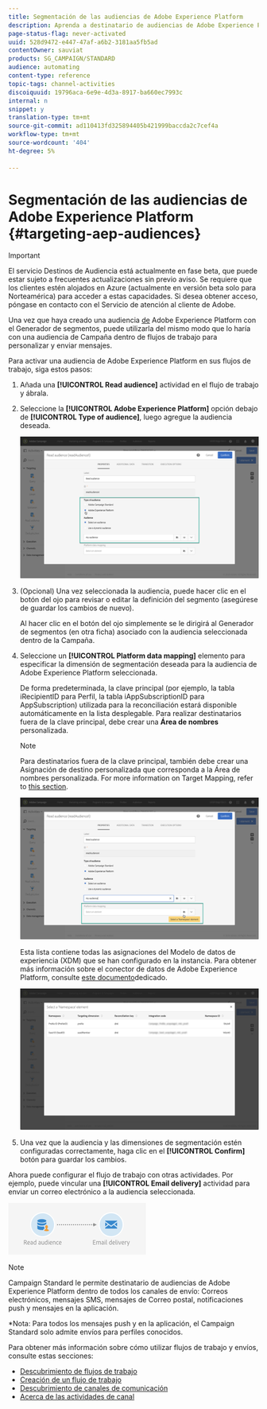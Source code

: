 ```yaml
---
title: Segmentación de las audiencias de Adobe Experience Platform
description: Aprenda a destinatario de audiencias de Adobe Experience Platform dentro de flujos de trabajo.
page-status-flag: never-activated
uuid: 528d9472-e447-47af-a6b2-3181aa5fb5ad
contentOwner: sauviat
products: SG_CAMPAIGN/STANDARD
audience: automating
content-type: reference
topic-tags: channel-activities
discoiquuid: 19796aca-6e9e-4d3a-8917-ba660ec7993c
internal: n
snippet: y
translation-type: tm+mt
source-git-commit: ad110413fd325894405b421999baccda2c7cef4a
workflow-type: tm+mt
source-wordcount: '404'
ht-degree: 5%

---
```



# Segmentación de las audiencias de Adobe Experience Platform {#targeting-aep-audiences}

>[!IMPORTANT]
>
>El servicio Destinos de Audiencia está actualmente en fase beta, que puede estar sujeto a frecuentes actualizaciones sin previo aviso. Se requiere que los clientes estén alojados en Azure (actualmente en versión beta solo para Norteamérica) para acceder a estas capacidades. Si desea obtener acceso, póngase en contacto con el Servicio de atención al cliente de Adobe.

Una vez que haya creado una audiencia [de](../../audiences/using/aep-about-audience-destinations-service.md) Adobe Experience Platform con el Generador de segmentos, puede utilizarla del mismo modo que lo haría con una audiencia de Campaña dentro de flujos de trabajo para personalizar y enviar mensajes.

Para activar una audiencia de Adobe Experience Platform en sus flujos de trabajo, siga estos pasos:

1. Añada una **[!UICONTROL Read audience]** actividad en el flujo de trabajo y ábrala.

1. Seleccione la **[!UICONTROL Adobe Experience Platform]** opción debajo de **[!UICONTROL Type of audience]**, luego agregue la audiencia deseada.

   ![](assets/aep_wkf_readaudience.png)

1. (Opcional) Una vez seleccionada la audiencia, puede hacer clic en el botón del ojo para revisar o editar la definición del segmento (asegúrese de guardar los cambios de nuevo).

   Al hacer clic en el botón del ojo simplemente se le dirigirá al Generador de segmentos (en otra ficha) asociado con la audiencia seleccionada dentro de la Campaña.

1. Seleccione un **[!UICONTROL Platform data mapping]** elemento para especificar la dimensión de segmentación deseada para la audiencia de Adobe Experience Platform seleccionada.

   De forma predeterminada, la clave principal (por ejemplo, la tabla iRecipientID para Perfil, la tabla iAppSubscriptionID para AppSubscription) utilizada para la reconciliación estará disponible automáticamente en la lista desplegable. Para realizar destinatarios fuera de la clave principal, debe crear una **Área de nombres** personalizada.

   >[!NOTE]
   >
   >Para destinatarios fuera de la clave principal, también debe crear una Asignación de destino personalizada que corresponda a la Área de nombres personalizada. For more information on Target Mapping, refer to [this section](../../administration/using/target-mappings-in-campaign.md).

   ![](assets/aep_wkf_readaudience_namespace.png)

   Esta lista contiene todas las asignaciones del Modelo de datos de experiencia (XDM) que se han configurado en la instancia. Para obtener más información sobre el conector de datos de Adobe Experience Platform, consulte [este documento](../../developing/using/aep-about-data-connector.md)dedicado.

   ![](assets/aep_wkf_readaudience_namespace2.png)

1. Una vez que la audiencia y las dimensiones de segmentación estén configuradas correctamente, haga clic en el **[!UICONTROL Confirm]** botón para guardar los cambios.

Ahora puede configurar el flujo de trabajo con otras actividades. Por ejemplo, puede vincular una **[!UICONTROL Email delivery]** actividad para enviar un correo electrónico a la audiencia seleccionada.

![](assets/aep_wkf_email.png)

>[!NOTE]
>
>Campaign Standard le permite destinatario de audiencias de Adobe Experience Platform dentro de todos los canales de envío: Correos electrónicos, mensajes SMS, mensajes de Correo postal, notificaciones push y mensajes en la aplicación.
>
>*Nota: Para todos los mensajes push y en la aplicación, el Campaign Standard solo admite envíos para perfiles conocidos.

Para obtener más información sobre cómo utilizar flujos de trabajo y envíos, consulte estas secciones:

* [Descubrimiento de flujos de trabajo](../../automating/using/get-started-workflows.md)
* [Creación de un flujo de trabajo](../../automating/using/building-a-workflow.md)
* [Descubrimiento de canales de comunicación](../../channels/using/get-started-communication-channels.md)
* [Acerca de las actividades de canal](../../automating/using/about-channel-activities.md)
